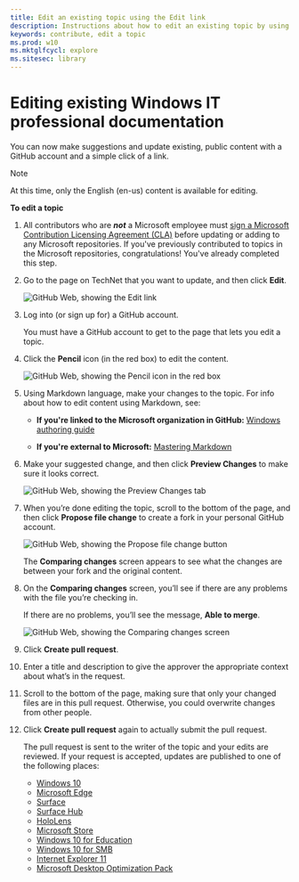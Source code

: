 ```yaml
---
title: Edit an existing topic using the Edit link
description: Instructions about how to edit an existing topic by using the Edit link on TechNet.
keywords: contribute, edit a topic
ms.prod: w10
ms.mktglfcycl: explore
ms.sitesec: library
---
```


# Editing existing Windows IT professional documentation
You can now make suggestions and update existing, public content with a GitHub account and a simple click of a link.

>[!NOTE]
>At this time, only the English (en-us) content is available for editing.

**To edit a topic**

1. All contributors who are ***not*** a Microsoft employee must [sign a Microsoft Contribution Licensing Agreement (CLA)](https://cla.microsoft.com/) before updating or adding to any Microsoft repositories.
If you've previously contributed to topics in the Microsoft repositories, congratulations! You've already completed this step.

2. Go to the page on TechNet that you want to update, and then click **Edit**.

    ![GitHub Web, showing the Edit link](images/contribute-link.png)

3. Log into (or sign up for) a GitHub account.
    
    You must have a GitHub account to get to the page that lets you edit a topic.

4. Click the **Pencil** icon (in the red box) to edit the content.

    ![GitHub Web, showing the Pencil icon in the red box](images/pencil-icon.png)

5.	Using Markdown language, make your changes to the topic. For info about how to edit content using Markdown, see:
    - **If you're linked to the Microsoft organization in GitHub:** [Windows authoring guide](https://aka.ms/WindowsAuthoring)
    
    - **If you're external to Microsoft:** [Mastering Markdown](https://guides.github.com/features/mastering-markdown/) 

6.	Make your suggested change, and then click **Preview Changes** to make sure it looks correct.

       ![GitHub Web, showing the Preview Changes tab](images/preview-changes.png)

7. When you’re done editing the topic, scroll to the bottom of the page, and then click **Propose file change** to create a fork in your personal GitHub account.

    ![GitHub Web, showing the Propose file change button](images/propose-file-change.png)

    The **Comparing changes** screen appears to see what the changes are between your fork and the original content.

8.	On the **Comparing changes** screen, you’ll see if there are any problems with the file you’re checking in.

    If there are no problems, you’ll see the message, **Able to merge**.

    ![GitHub Web, showing the Comparing changes screen](images/compare-changes.png)

9.	Click **Create pull request**.

10.	Enter a title and description to give the approver the appropriate context about what’s in the request.

11.	Scroll to the bottom of the page, making sure that only your changed files are in this pull request. Otherwise, you could overwrite changes from other people.

12.	Click **Create pull request** again to actually submit the pull request.

    The pull request is sent to the writer of the topic and your edits are reviewed. If your request is accepted, updates are published to one of the following places:

    - [Windows 10](https://docs.microsoft.com/windows/windows-10)
    - [Microsoft Edge](https://docs.microsoft.com/microsoft-edge/deploy)    
    - [Surface](https://docs.microsoft.com/surface)
    - [Surface Hub](https://docs.microsoft.com/surface-hub)
    - [HoloLens](https://docs.microsoft.com/hololens)
    - [Microsoft Store](https://docs.microsoft.com/microsoft-store)
    - [Windows 10 for Education](https://docs.microsoft.com/education/windows)
    - [Windows 10 for SMB](https://docs.microsoft.com/windows/smb)
    - [Internet Explorer 11](https://docs.microsoft.com/internet-explorer)
    - [Microsoft Desktop Optimization Pack](https://docs.microsoft.com/microsoft-desktop-optimization-pack)